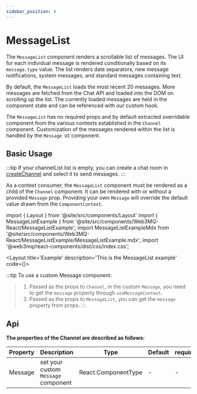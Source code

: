 ```yaml
---
sidebar_position: 4
---
```

# MessageList
The `MessageList` component renders a scrollable list of messages. The UI for each individual message is rendered conditionally based on its `message.type` value. The list renders date separators, new message notifications, system messages, and standard messages containing text.

By default, the `MessageList` loads the most recent 20 messages. More messages are fetched from the Chat API and loaded into the DOM on scrolling up the list. The currently loaded messages are held in the component state and can be referenced with our custom hook. 

The `MessageList` has no required props and by default extracted overridable component from the various contexts established in the `Channel` component. Customization of the messages rendered within the list is handled by the `Message UI` component.

## Basic Usage

:::tip
If your channelList list is empty, you can create a chat room in [createChannel](/docs/Web3MQ-UI-Components/Web3MQ-React/chatComponent/CreateChannel) and select it to send messages.
:::

As a context consumer, the `MessageList` component must be rendered as a child of the `Channel` component. It can be rendered with or without a provided `Message` prop. Providing your own `Message` will override the default value drawn from the `ComponentContext`.

import { Layout } from '@site/src/components/Layout'
import { MessageListExample } from '@site/src/components/Web3MQ-React/MessageListExample';
import MessageListExampleMdx from '@site/src/components/Web3MQ-React/MessageListExample/MessageListExample.mdx';
import '@web3mq/react-components/dist/css/index.css';

<Layout
title='Example'
description='This is the MessageList example'
code={<MessageListExampleMdx />}>
<MessageListExample />
</Layout>

:::tip
To use a custom Message component:
> 1. Passed as the props to `Channel`, in the custom `Message`, you need to get the `message` property through `useMessageContext`.
> 2. Passed as the props to `MessageList`, you can get the `message` property from props.
:::

## Api

**The properties of the Channel are described as follows:**

| Property | Description                               | Type                                      | Default | required |
| -------- | ----------------------------------------- | ----------------------------------------- | ------- | -------- |
| Message  | set your custom `Message` component       | React.ComponentType                       |   -     |    -     |

